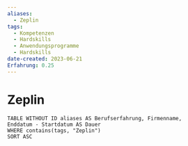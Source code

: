 ```yaml
---
aliases:
  - Zeplin
tags:
  - Kompetenzen
  - Hardskills
  - Anwendungsprogramme
  - Hardskills
date-created: 2023-06-21
Erfahrung: 0.25
---
```

# Zeplin

```dataview
TABLE WITHOUT ID aliases AS Berufserfahrung, Firmenname,
Enddatum - Startdatum AS Dauer
WHERE contains(tags, "Zeplin")
SORT ASC
```